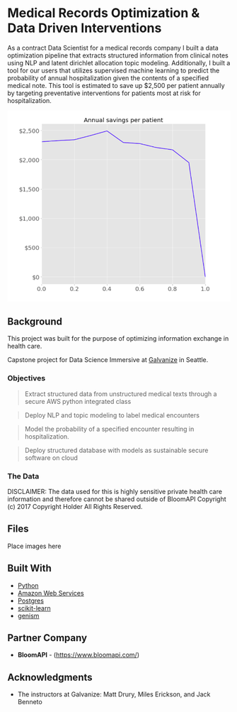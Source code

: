 # Medical Records Optimization & Data Driven Interventions

 As a contract Data Scientist for a medical records company I built a data optimization pipeline that extracts structured information from clinical notes using NLP and latent dirichlet allocation topic modeling. Additionally, I built a tool for our users that utilizes supervised machine learning to predict the probability of annual hospitalization given the contents of a specified medical note. This tool is estimated to save up $2,500 per patient annually by targeting preventative interventions for patients most at risk for hospitalization.

![Screenshot](profits-graph.png)

## Background
This project was built for the purpose of optimizing information exchange in health care.

Capstone project for Data Science Immersive at [Galvanize](https://www.galvanize.com/seattle/data-science|Galvanize) in Seattle.

### Objectives
>Extract structured data from unstructured medical texts through a secure AWS python integrated class

>Deploy NLP and topic modeling to label medical encounters

>Model the probability of a specified encounter resulting in hospitalization.

>Deploy structured database with models as sustainable secure software on cloud


###  The Data
DISCLAIMER: The data used for this is highly sensitive private health care information and therefore cannot be shared outside of BloomAPI  Copyright (c) 2017 Copyright Holder All Rights Reserved.  

## Files

Place images here

## Built With

* [Python](https://www.python.org/)
* [Amazon Web Services](https://aws.amazon.com/)
* [Postgres](https://www.postgresql.org/)
* [scikit-learn](http://scikit-learn.org/stable/)
* [genism](https://radimrehurek.com/gensim/)


## Partner Company

* **BloomAPI** - (https://www.bloomapi.com/)


## Acknowledgments

* The instructors at Galvanize: Matt Drury, Miles Erickson, and Jack Benneto
